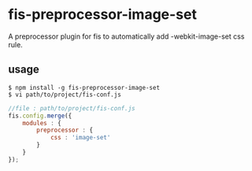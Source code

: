 # fis-preprocessor-image-set

A preprocessor plugin for fis to automatically add -webkit-image-set css rule.

## usage

    $ npm install -g fis-preprocessor-image-set
    $ vi path/to/project/fis-conf.js

```javascript
//file : path/to/project/fis-conf.js
fis.config.merge({
    modules : {
        preprocessor : {
            css : 'image-set'
        }
    }
});
```